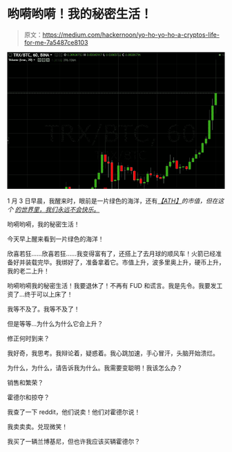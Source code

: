 # 哟嗬哟嗬！我的秘密生活！

> 原文：<https://medium.com/hackernoon/yo-ho-yo-ho-a-cryptos-life-for-me-7a5487ce8103>

![](img/282b39f8c06e6c83bbc1ea63571f2e97.png)

1 月 3 日早晨，我醒来时，眼前是一片绿色的海洋，还有[*【ATH】*](https://hackernoon.com/tagged/ath)*的市值，但在这个* [*的世界里，我们永远不会快乐。*](https://hackernoon.com/tagged/crypto)

哟嗬哟嗬，我的秘密生活！

今天早上醒来看到一片绿色的海洋！

欣喜若狂……欣喜若狂……我变得富有了，还搭上了去月球的顺风车！火箭已经准备好并装载完毕。我绑好了，准备拿着它。市值上升，波多里奥上升，硬币上升，我的老二上升！

哟嗬哟嗬我的秘密生活！我要退休了！不再有 FUD 和谎言。我是先令。我要发工资了…终于可以上床了！

我等不及了。我等不及了！

但是等等…为什么为什么它会上升？

修正何时到来？

我好奇，我思考。我辩论着，疑惑着。我心跳加速，手心冒汗，头脑开始溃烂。

为什么，为什么，请告诉我为什么。我需要变聪明！我该怎么办？

销售和繁荣？

霍德尔和掠夺？

我查了一下 reddit，他们说卖！他们对霍德尔说！

我卖卖卖。兑现微笑！

我买了一辆兰博基尼，但也许我应该买辆霍德尔？
